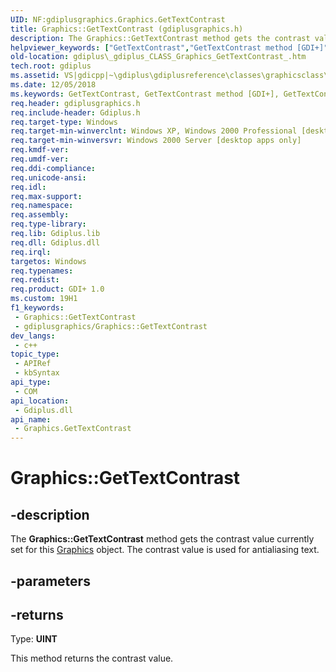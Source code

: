 ```yaml
---
UID: NF:gdiplusgraphics.Graphics.GetTextContrast
title: Graphics::GetTextContrast (gdiplusgraphics.h)
description: The Graphics::GetTextContrast method gets the contrast value currently set for this Graphics object. The contrast value is used for antialiasing text.
helpviewer_keywords: ["GetTextContrast","GetTextContrast method [GDI+]","GetTextContrast method [GDI+]","Graphics class","Graphics class [GDI+]","GetTextContrast method","Graphics.GetTextContrast","Graphics::GetTextContrast","_gdiplus_CLASS_Graphics_GetTextContrast_","gdiplus._gdiplus_CLASS_Graphics_GetTextContrast_"]
old-location: gdiplus\_gdiplus_CLASS_Graphics_GetTextContrast_.htm
tech.root: gdiplus
ms.assetid: VS|gdicpp|~\gdiplus\gdiplusreference\classes\graphicsclass\graphicsmethods\gettextcontrast.htm
ms.date: 12/05/2018
ms.keywords: GetTextContrast, GetTextContrast method [GDI+], GetTextContrast method [GDI+],Graphics class, Graphics class [GDI+],GetTextContrast method, Graphics.GetTextContrast, Graphics::GetTextContrast, _gdiplus_CLASS_Graphics_GetTextContrast_, gdiplus._gdiplus_CLASS_Graphics_GetTextContrast_
req.header: gdiplusgraphics.h
req.include-header: Gdiplus.h
req.target-type: Windows
req.target-min-winverclnt: Windows XP, Windows 2000 Professional [desktop apps only]
req.target-min-winversvr: Windows 2000 Server [desktop apps only]
req.kmdf-ver: 
req.umdf-ver: 
req.ddi-compliance: 
req.unicode-ansi: 
req.idl: 
req.max-support: 
req.namespace: 
req.assembly: 
req.type-library: 
req.lib: Gdiplus.lib
req.dll: Gdiplus.dll
req.irql: 
targetos: Windows
req.typenames: 
req.redist: 
req.product: GDI+ 1.0
ms.custom: 19H1
f1_keywords:
 - Graphics::GetTextContrast
 - gdiplusgraphics/Graphics::GetTextContrast
dev_langs:
 - c++
topic_type:
 - APIRef
 - kbSyntax
api_type:
 - COM
api_location:
 - Gdiplus.dll
api_name:
 - Graphics.GetTextContrast
---
```


# Graphics::GetTextContrast


## -description

The <b>Graphics::GetTextContrast</b> method gets the contrast value currently set for this 
			<a href="https://docs.microsoft.com/windows/desktop/api/gdiplusgraphics/nl-gdiplusgraphics-graphics">Graphics</a> object. The contrast value is used for antialiasing text.

## -parameters

## -returns

Type: <b>UINT</b>

This method returns the contrast value.

